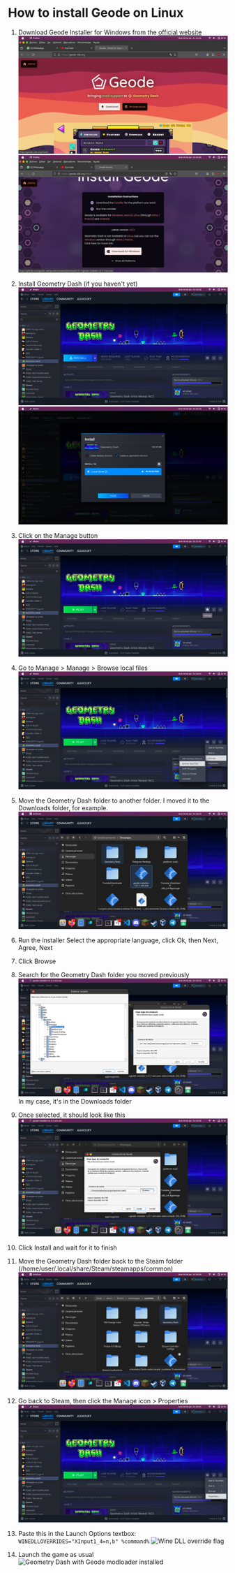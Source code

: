 # How to install Geode on Linux

1. Download Geode Installer for Windows from the [official website](https://geode-sdk.org)
![Geode Main Page](https://raw.githubusercontent.com/Jotalea/Jotalea/main/Tutorials/Geode%20on%20Linux/geode1.png)
![Geode Download for Windows](https://raw.githubusercontent.com/Jotalea/Jotalea/main/Tutorials/Geode%20on%20Linux/geode2.png)

2. Install Geometry Dash (if you haven't yet)
![Steam Library with Geometry Dash installed](https://raw.githubusercontent.com/Jotalea/Jotalea/main/Tutorials/Geode%20on%20Linux/geode3.png)
![Steam Install Geometry Dash](https://raw.githubusercontent.com/Jotalea/Jotalea/main/Tutorials/Geode%20on%20Linux/geode4.png)

3. Click on the Manage button
![Steam Manage button](https://raw.githubusercontent.com/Jotalea/Jotalea/main/Tutorials/Geode%20on%20Linux/geode5.png)

4. Go to Manage > Manage > Browse local files
![Steam Browse local files](https://raw.githubusercontent.com/Jotalea/Jotalea/main/Tutorials/Geode%20on%20Linux/geode6.png)

5. Move the Geometry Dash folder to another folder. I moved it to the Downloads folder, for example.
![Geometry Dash folder in Downloads](https://raw.githubusercontent.com/Jotalea/Jotalea/main/Tutorials/Geode%20on%20Linux/geode7.png)

6. Run the installer
Select the appropriate language, click Ok, then Next, Agree, Next

7. Click Browse

8. Search for the Geometry Dash folder you moved previously
![Geode Installer - Browse for Geometry Dash folder](https://raw.githubusercontent.com/Jotalea/Jotalea/main/Tutorials/Geode%20on%20Linux/geode8.png)
In my case, it's in the Downloads folder

9. Once selected, it should look like this
![Geode Installer with Geometry Dash folder selected](https://raw.githubusercontent.com/Jotalea/Jotalea/main/Tutorials/Geode%20on%20Linux/geode9.png)

10. Click Install and wait for it to finish

11. Move the Geometry Dash folder back to the Steam folder (/home/user/.local/share/Steam/steamapps/common)
![Geometry Dash folder back in Steam directory](https://raw.githubusercontent.com/Jotalea/Jotalea/main/Tutorials/Geode%20on%20Linux/geodeA.png)

12. Go back to Steam, then click the Manage icon > Properties
![Steam > Geometry Dash > Manage > Properties](https://raw.githubusercontent.com/Jotalea/Jotalea/main/Tutorials/Geode%20on%20Linux/geodeB.png)

13. Paste this in the Launch Options textbox:
```WINEDLLOVERRIDES="XInput1_4=n,b" %command%```
![Wine DLL override flag](https://raw.githubusercontent.com/Jotalea/Jotalea/main/Tutorials/Geode%20on%20Linux/geodeC.png)

14. Launch the game as usual
![Geometry Dash with Geode modloader installed](https://raw.githubusercontent.com/Jotalea/Jotalea/main/Tutorials/Geode%20on%20Linux/geodeD.png)
